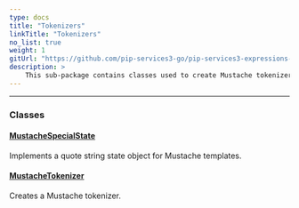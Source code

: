 ```yaml
---
type: docs
title: "Tokenizers"
linkTitle: "Tokenizers"
no_list: true
weight: 1
gitUrl: "https://github.com/pip-services3-go/pip-services3-expressions-go"
description: >
    This sub-package contains classes used to create Mustache tokenizers.
---
```

---
<div class="module-body"> 

### Classes

#### [MustacheSpecialState](mustache_special_state)
Implements a quote string state object for Mustache templates.

#### [MustacheTokenizer](mustache_tokenizer)
Creates a Mustache tokenizer.


</div>


